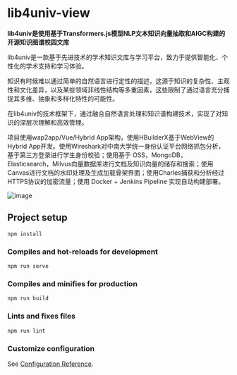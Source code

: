 # lib4univ-view

**lib4univ是使用基于Transformers.js模型NLP文本知识向量抽取和AIGC构建的开源知识图谱校园文库**

lib4univ是一款基于先进技术的学术知识文库与学习平台，致力于提供智能化、个性化的学术支持和学习体验。

知识有时候难以通过简单的自然语言进行定性的描述，这源于知识的复杂性、主观性和文化差异，以及某些领域非线性结构等多重因素，这些限制了通过语言充分捕捉其多维、抽象和多样化特性的可能性。

在lib4univ的技术框架下，通过融合自然语言处理和知识谱构建技术，实现了对知识的深层次理解和高效管理。

项目使用wap2app/Vue/Hybrid App架构，使用HBuilderX基于WebView的Hybrid App开发。使用Wireshark对中南大学统一身份认证平台网络抓包分析，基于第三方登录进行学生身份校验；使用基于 OSS，MongoDB， Elasticsearch，Milvus向量数据库进行文档及知识向量的储存和搜索；使用Canvas进行文档的水印处理及生成加载骨架界面；使用Charles捕获和分析经过 HTTPS协议的加密流量；使用 Docker + Jenkins Pipeline 实现自动构建部署。

![image](https://github.com/ikkkp/ocean/assets/148513444/6d52470a-af4e-455c-8cda-63e2b88bb638)

## Project setup
```
npm install
```

### Compiles and hot-reloads for development
```
npm run serve
```

### Compiles and minifies for production
```
npm run build
```

### Lints and fixes files
```
npm run lint
```

### Customize configuration
See [Configuration Reference](https://cli.vuejs.org/config/).


